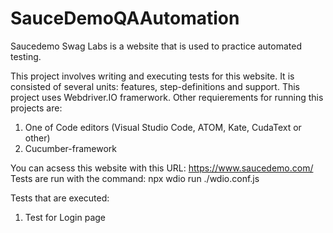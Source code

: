 # SauceDemoQAAutomation 

Saucedemo Swag Labs is a website that is used to practice automated testing. 

This project involves writing and executing tests for this website. It is consisted of several units: features, step-definitions and support.
This project uses Webdriver.IO framerwork. Other requierements for running this projects are: 

1. One of Code editors (Visual Studio Code, ATOM, Kate, CudaText or other)
2. Cucumber-framework 

You can acsess this website with this URL: https://www.saucedemo.com/ 
Tests are run with the command: npx wdio run ./wdio.conf.js 

Tests that are executed: 
1. Test for Login page
